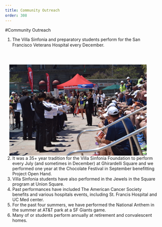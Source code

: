```yaml
---
title: Community Outreach
order: 308
---
```


#Community Outreach

1. The Villa Sinfonia and preparatory students perform for the San Francisco Veterans Hospital every December.<img style="float: right; padding-top: 30px; margin-right: 40px; margin-left: 20px; margin-top: 20px;" width="450px" src="/images/union_square.jpg"></img>
1. It was a 35+ year tradition for the Villa Sinfonia Foundation to perform every July (and sometimes in December) at Ghirardelli Square and we performed one year at the Chocolate Festival in September benefitting Project Open Hand.
1. Villa Sinfonia students have also performed in the Jewels in the Square program at Union Square.
1. Past performances have included The American Cancer Society benefits and various hospitals events, including St. Francis Hospital and UC Med center.
1. For the past four summers, we have performed the National Anthem in the summer at AT&T park at a SF Giants game.
1. Many of or students perform annually at retirement and convalescent homes.
